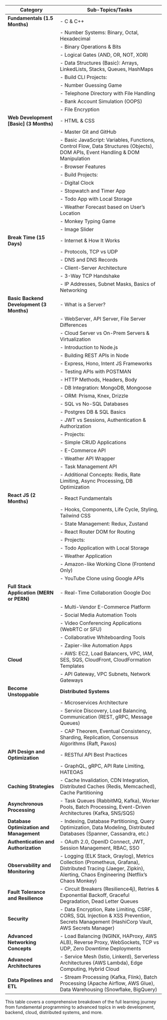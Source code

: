 | **Category**                       | **Sub-Topics/Tasks**                                                                                                                                                     |
|-------------------------------------|-------------------------------------------------------------------------------------------------------------------------------------------------------------------------|
| **Fundamentals (1.5 Months)**       | - C & C++                                                                                                                                                                |
|                                     | - Number Systems: Binary, Octal, Hexadecimal                                                                                                                            |
|                                     | - Binary Operations & Bits                                                                                                                                               |
|                                     | - Logical Gates (AND, OR, NOT, XOR)                                                                                                                                      |
|                                     | - Data Structures (Basic): Arrays, LinkedLists, Stacks, Queues, HashMaps                                                                                               |
|                                     | - Build CLI Projects:                                                                                                                                                   |
|                                     |   - Number Guessing Game                                                                                                                                               |
|                                     |   - Telephone Directory with File Handling                                                                                                                             |
|                                     |   - Bank Account Simulation (OOPS)                                                                                                                                      |
|                                     |   - File Encryption                                                                                                                                                    |
| **Web Development [Basic] (3 Months)** | - HTML & CSS                                                                                                                                                            |
|                                     | - Master Git and GitHub                                                                                                                                                  |
|                                     | - Basic JavaScript: Variables, Functions, Control Flow, Data Structures (Objects), DOM APIs, Event Handling & DOM Manipulation                                           |
|                                     | - Browser Features                                                                                                                                                      |
|                                     | - Build Projects:                                                                                                                                                      |
|                                     |   - Digital Clock                                                                                                                                                       |
|                                     |   - Stopwatch and Timer App                                                                                                                                             |
|                                     |   - Todo App with Local Storage                                                                                                                                          |
|                                     |   - Weather Forecast based on User’s Location                                                                                                                           |
|                                     |   - Monkey Typing Game                                                                                                                                                  |
|                                     |   - Image Slider                                                                                                                                                       |
| **Break Time (15 Days)**            | - Internet & How It Works                                                                                                                                              |
|                                     | - Protocols, TCP vs UDP                                                                                                                                                 |
|                                     | - DNS and DNS Records                                                                                                                                                  |
|                                     | - Client-Server Architecture                                                                                                                                           |
|                                     | - 3-Way TCP Handshake                                                                                                                                                  |
|                                     | - IP Addresses, Subnet Masks, Basics of Networking                                                                                                                     |
| **Basic Backend Development (3 Months)** | - What is a Server?                                                                                                                                                     |
|                                     | - WebServer, API Server, File Server Differences                                                                                                                          |
|                                     | - Cloud Server vs On-Prem Servers & Virtualization                                                                                                                      |
|                                     | - Introduction to Node.js                                                                                                                                               |
|                                     | - Building REST APIs in Node                                                                                                                                           |
|                                     | - Express, Hono, Intent JS Frameworks                                                                                                                                    |
|                                     | - Testing APIs with POSTMAN                                                                                                                                            |
|                                     | - HTTP Methods, Headers, Body                                                                                                                                         |
|                                     | - DB Integration: MongoDB, Mongoose                                                                                                                                  |
|                                     | - ORM: Prisma, Knex, Drizzle                                                                                                                                           |
|                                     | - SQL vs No-SQL Databases                                                                                                                                             |
|                                     | - Postgres DB & SQL Basics                                                                                                                                              |
|                                     | - JWT vs Sessions, Authentication & Authorization                                                                                                                      |
|                                     | - Projects:                                                                                                                                                            |
|                                     |   - Simple CRUD Applications                                                                                                                                            |
|                                     |   - E-Commerce API                                                                                                                                                    |
|                                     |   - Weather API Wrapper                                                                                                                                               |
|                                     |   - Task Management API                                                                                                                                               |
|                                     | - Additional Concepts: Redis, Rate Limiting, Async Processing, DB Optimization                                                                                           |
| **React JS (2 Months)**             | - React Fundamentals                                                                                                                                                    |
|                                     | - Hooks, Components, Life Cycle, Styling, Tailwind CSS                                                                                                                 |
|                                     | - State Management: Redux, Zustand                                                                                                                                     |
|                                     | - React Router DOM for Routing                                                                                                                                         |
|                                     | - Projects:                                                                                                                                                           |
|                                     |   - Todo Application with Local Storage                                                                                                                                 |
|                                     |   - Weather Application                                                                                                                                               |
|                                     |   - Amazon-like Working Clone (Frontend Only)                                                                                                                           |
|                                     |   - YouTube Clone using Google APIs                                                                                                                                    |
| **Full Stack Application (MERN or PERN)** | - Real-Time Collaboration Google Doc                                                                                                                                   |
|                                     | - Multi-Vendor E-Commerce Platform                                                                                                                                     |
|                                     | - Social Media Automation Tools                                                                                                                                       |
|                                     | - Video Conferencing Applications (WebRTC or SFU)                                                                                                                      |
|                                     | - Collaborative Whiteboarding Tools                                                                                                                                   |
|                                     | - Zapier-like Automation Apps                                                                                                                                         |
| **Cloud**                           | - AWS: EC2, Load Balancers, VPC, IAM, SES, SQS, CloudFront, CloudFormation Templates                                                                                   |
|                                     | - API Gateway, VPC Subnets, Network Gateways                                                                                                                            |
| **Become Unstoppable**              | **Distributed Systems**                                                                                                                                                  |
|                                     | - Microservices Architecture                                                                                                                                          |
|                                     | - Service Discovery, Load Balancing, Communication (REST, gRPC, Message Queues)                                                                                        |
|                                     | - CAP Theorem, Eventual Consistency, Sharding, Replication, Consensus Algorithms (Raft, Paxos)                                                                         |
| **API Design and Optimization**     | - RESTful API Best Practices                                                                                                                                          |
|                                     | - GraphQL, gRPC, API Rate Limiting, HATEOAS                                                                                                                            |
| **Caching Strategies**              | - Cache Invalidation, CDN Integration, Distributed Caches (Redis, Memcached), Cache Partitioning                                                                       |
| **Asynchronous Processing**         | - Task Queues (RabbitMQ, Kafka), Worker Pools, Batch Processing, Event-Driven Architectures (Kafka, SNS/SQS)                                                           |
| **Database Optimization and Management** | - Indexing, Database Partitioning, Query Optimization, Data Modeling, Distributed Databases (Spanner, Cassandra, etc.)                                                |
| **Authentication and Authorization**| - OAuth 2.0, OpenID Connect, JWT, Session Management, RBAC, SSO                                                                                                       |
| **Observability and Monitoring**    | - Logging (ELK Stack, Graylog), Metrics Collection (Prometheus, Grafana), Distributed Tracing (Jaeger, Zipkin), Alerting, Chaos Engineering (Netflix’s Chaos Monkey)  |
| **Fault Tolerance and Resilience**  | - Circuit Breakers (Resilience4j), Retries & Exponential Backoff, Graceful Degradation, Dead Letter Queues                                                             |
| **Security**                        | - Data Encryption, Rate Limiting, CSRF, CORS, SQL Injection & XSS Prevention, Secrets Management (HashiCorp Vault, AWS Secrets Manager)                               |
| **Advanced Networking Concepts**    | - Load Balancing (NGINX, HAProxy, AWS ALB), Reverse Proxy, WebSockets, TCP vs UDP, Zero Downtime Deployments                                                           |
| **Advanced Architectures**          | - Service Mesh (Istio, Linkerd), Serverless Architectures (AWS Lambda), Edge Computing, Hybrid Cloud                                                                 |
| **Data Pipelines and ETL**          | - Stream Processing (Kafka, Flink), Batch Processing (Apache Airflow, AWS Glue), Data Warehousing (Snowflake, BigQuery)                                               |

This table covers a comprehensive breakdown of the full learning journey from fundamental programming to advanced topics in web development, backend, cloud, distributed systems, and more.
